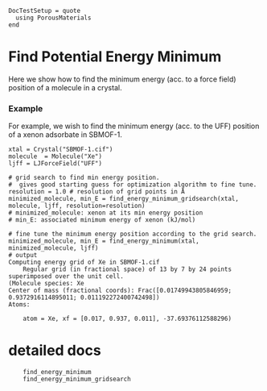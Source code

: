 ```@meta
DocTestSetup = quote
  using PorousMaterials
end
```

# Find Potential Energy Minimum

Here we show how to find the minimum energy (acc. to a force field) position of a molecule in a crystal.

### Example

For example, we wish to find the minimum energy (acc. to the UFF) position of a xenon adsorbate in SBMOF-1. 

```jldoctest
xtal = Crystal("SBMOF-1.cif")
molecule  = Molecule("Xe")
ljff = LJForceField("UFF")

# grid search to find min energy position.
#  gives good starting guess for optimization algorithm to fine tune.
resolution = 1.0 # resolution of grid points in Å
minimized_molecule, min_E = find_energy_minimum_gridsearch(xtal, molecule, ljff, resolution=resolution)
# minimized_molecule: xenon at its min energy position
# min_E: associated minimum energy of xenon (kJ/mol)

# fine tune the minimum energy position according to the grid search.
minimized_molecule, min_E = find_energy_minimum(xtal, minimized_molecule, ljff)
# output
Computing energy grid of Xe in SBMOF-1.cif
	Regular grid (in fractional space) of 13 by 7 by 24 points superimposed over the unit cell.
(Molecule species: Xe
Center of mass (fractional coords): Frac([0.01749943805846959; 0.9372916114895011; 0.011192272400742498])
Atoms:

	atom = Xe, xf = [0.017, 0.937, 0.011], -37.69376112588296)
```

# detailed docs
```@docs
    find_energy_minimum
    find_energy_minimum_gridsearch
```
